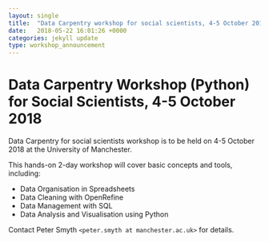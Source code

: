 ```yaml
---
layout: single
title:  "Data Carpentry workshop for social scientists, 4-5 October 2018"
date:   2018-05-22 16:01:26 +0000
categories: jekyll update
type: workshop_announcement
---
```

# Data Carpentry Workshop (Python) for Social Scientists, 4-5 October 2018

Data Carpentry for social scientists workshop is to be held on 4-5 October 2018 at the University of Manchester.

This hands-on 2-day workshop will cover basic concepts and tools, including:

* Data Organisation in Spreadsheets
* Data Cleaning with OpenRefine
* Data Management with SQL
* Data Analysis and Visualisation using Python   

Contact Peter Smyth `<peter.smyth at manchester.ac.uk>` for details.
